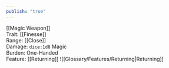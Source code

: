 ```yaml
---
publish: "true"
---
```


[[Magic Weapon]]  
Trait: [[Finesse]]  
Range: [[Close]]  
Damage: `dice:1d8` Magic  
Burden: One-Handed  
Feature: [[Returning]]
![[Glossary/Features/Returning|Returning]]